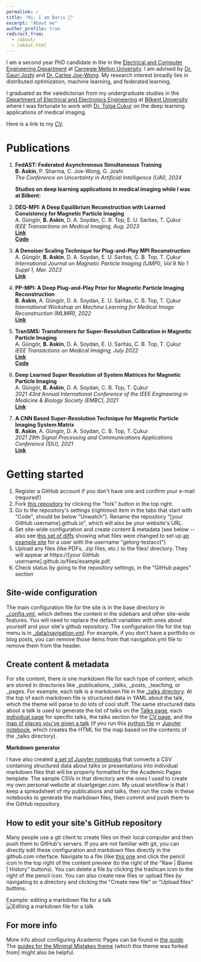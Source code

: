 ```yaml
---
permalink: /
title: "Hi, I am Baris 👋"
excerpt: "About me"
author_profile: true
redirect_from: 
  - /about/
  - /about.html
---
```


I am a second year PhD candidate in the in the [Electrical and Computer Engineering Department](https://www.ece.cmu.edu/) at [Carnegie Mellon University](https://www.cmu.edu/). I am advised by [Dr. Gauri Joshi](https://www.andrew.cmu.edu/user/gaurij/) and [Dr. Carlee Joe-Wong](https://www.andrew.cmu.edu/user/cjoewong/). My research interest broadly lies in distributed optimization, machine learning, and federated learning.

I graduated as the valedictorian from my undergraduate studies in the [Department of Electrical and Electronics Engineering](https://ee.bilkent.edu.tr/en/) at [Bilkent University](https://w3.bilkent.edu.tr/bilkent/) where I was fortunate to work with [Dr. Tolga Cukur](https://kilyos.ee.bilkent.edu.tr/~cukur/) on the deep learning applications of medical imaging.

Here is a link to my [CV](/files/BarisAskinCV.pdf).

Publications
======
1. **FedAST: Federated Asynchronous Simultaneous Training**  
   **B. Askin**, P. Sharma, C. Joe-Wong, G. Joshi  
   _The Conference on Uncertainty in Artificial Intelligence (UAI), 2024_

   **Studies on deep learning applications in medical imaging while I was at Bilkent:**

2. **DEQ-MPI: A Deep Equilibrium Reconstruction with Learned Consistency for Magnetic Particle Imaging**  
   A. Güngör, **B. Askin**, D. A. Soydan, C. B. Top, E. U. Saritas, T. Çukur  
   _IEEE Transactions on Medical Imaging, Aug. 2023_  
   [**Link**](https://ieeexplore.ieee.org/abstract/document/10198492)  
   [**Code**](https://github.com/icon-lab/DEQ-MPI)

3. **A Denoiser Scaling Technique for Plug-and-Play MPI Reconstruction**  
   A. Güngör, **B. Askin**, D. A. Soydan, E. U. Saritas, C. B. Top, T. Çukur  
   _International Journal on Magnetic Particle Imaging (IJMPI), Vol 9 No 1 Suppl 1, Mar. 2023_  
   [**Link**](https://www.journal.iwmpi.org/index.php/iwmpi/article/view/636)

4. **PP-MPI: A Deep Plug-and-Play Prior for Magnetic Particle Imaging Reconstruction**  
   **B. Askin**, A. Güngör, D. A. Soydan, E. U. Saritas, C. B. Top, T. Çukur  
   _International Workshop on Machine Learning for Medical Image Reconstruction (MLMIR), 2022_  
   [**Link**](https://repository.bilkent.edu.tr/server/api/core/bitstreams/0f316c24-94b3-4b90-86b0-15a6617f15d3/content)

5. **TranSMS: Transformers for Super-Resolution Calibration in Magnetic Particle Imaging**  
   A. Güngör, **B. Askin**, D. A. Soydan, E. U. Saritas, C. B. Top, T. Çukur  
   _IEEE Transactions on Medical Imaging, July 2022_  
   [**Link**](https://ieeexplore.ieee.org/document/9825706)  
   [**Code**](https://github.com/icon-lab/TranSMS)

6. **Deep Learned Super Resolution of System Matrices for Magnetic Particle Imaging**  
   A. Güngör, **B. Askin**, D. A. Soydan, C. B. Top, T. Çukur  
   _2021 43rd Annual International Conference of the IEEE Engineering in Medicine & Biology Society (EMBC), 2021_  
   [**Link**](https://ieeexplore.ieee.org/document/9630601)

7. **A CNN Based Super-Resolution Technique for Magnetic Particle Imaging System Matrix**  
   **B. Askin**, A. Güngör, D. A. Soydan, C. B. Top, T. Çukur  
   _2021 29th Signal Processing and Communications Applications Conference (SIU), 2021_  
   [**Link**](https://ieeexplore.ieee.org/document/9477772)


Getting started
======
1. Register a GitHub account if you don't have one and confirm your e-mail (required!)
1. Fork [this repository](https://github.com/academicpages/academicpages.github.io) by clicking the "fork" button in the top right. 
1. Go to the repository's settings (rightmost item in the tabs that start with "Code", should be below "Unwatch"). Rename the repository "[your GitHub username].github.io", which will also be your website's URL.
1. Set site-wide configuration and create content & metadata (see below -- also see [this set of diffs](http://archive.is/3TPas) showing what files were changed to set up [an example site](https://getorg-testacct.github.io) for a user with the username "getorg-testacct")
1. Upload any files (like PDFs, .zip files, etc.) to the files/ directory. They will appear at https://[your GitHub username].github.io/files/example.pdf.  
1. Check status by going to the repository settings, in the "GitHub pages" section

Site-wide configuration
------
The main configuration file for the site is in the base directory in [_config.yml](https://github.com/academicpages/academicpages.github.io/blob/master/_config.yml), which defines the content in the sidebars and other site-wide features. You will need to replace the default variables with ones about yourself and your site's github repository. The configuration file for the top menu is in [_data/navigation.yml](https://github.com/academicpages/academicpages.github.io/blob/master/_data/navigation.yml). For example, if you don't have a portfolio or blog posts, you can remove those items from that navigation.yml file to remove them from the header. 

Create content & metadata
------
For site content, there is one markdown file for each type of content, which are stored in directories like _publications, _talks, _posts, _teaching, or _pages. For example, each talk is a markdown file in the [_talks directory](https://github.com/academicpages/academicpages.github.io/tree/master/_talks). At the top of each markdown file is structured data in YAML about the talk, which the theme will parse to do lots of cool stuff. The same structured data about a talk is used to generate the list of talks on the [Talks page](https://academicpages.github.io/talks), each [individual page](https://academicpages.github.io/talks/2012-03-01-talk-1) for specific talks, the talks section for the [CV page](https://academicpages.github.io/cv), and the [map of places you've given a talk](https://academicpages.github.io/talkmap.html) (if you run this [python file](https://github.com/academicpages/academicpages.github.io/blob/master/talkmap.py) or [Jupyter notebook](https://github.com/academicpages/academicpages.github.io/blob/master/talkmap.ipynb), which creates the HTML for the map based on the contents of the _talks directory).

**Markdown generator**

I have also created [a set of Jupyter notebooks](https://github.com/academicpages/academicpages.github.io/tree/master/markdown_generator
) that converts a CSV containing structured data about talks or presentations into individual markdown files that will be properly formatted for the Academic Pages template. The sample CSVs in that directory are the ones I used to create my own personal website at stuartgeiger.com. My usual workflow is that I keep a spreadsheet of my publications and talks, then run the code in these notebooks to generate the markdown files, then commit and push them to the GitHub repository.

How to edit your site's GitHub repository
------
Many people use a git client to create files on their local computer and then push them to GitHub's servers. If you are not familiar with git, you can directly edit these configuration and markdown files directly in the github.com interface. Navigate to a file (like [this one](https://github.com/academicpages/academicpages.github.io/blob/master/_talks/2012-03-01-talk-1.md) and click the pencil icon in the top right of the content preview (to the right of the "Raw | Blame | History" buttons). You can delete a file by clicking the trashcan icon to the right of the pencil icon. You can also create new files or upload files by navigating to a directory and clicking the "Create new file" or "Upload files" buttons. 

Example: editing a markdown file for a talk
![Editing a markdown file for a talk](/images/editing-talk.png)

For more info
------
More info about configuring Academic Pages can be found in [the guide](https://academicpages.github.io/markdown/). The [guides for the Minimal Mistakes theme](https://mmistakes.github.io/minimal-mistakes/docs/configuration/) (which this theme was forked from) might also be helpful.
